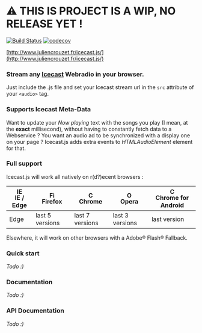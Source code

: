 
# :warning: THIS IS PROJECT IS A WIP, NO RELEASE YET !


[![Build Status](https://travis-ci.org/jucrouzet/icecast.js.svg?branch=master)](https://travis-ci.org/jucrouzet/icecast.js) [![codecov](https://codecov.io/gh/jucrouzet/icecast.js/branch/master/graph/badge.svg)](https://codecov.io/gh/jucrouzet/icecast.js)

[http://www.juliencrouzet.fr/icecast.js/](http://www.juliencrouzet.fr/icecast.js/)

### Stream any [Icecast](http://icecast.org/) Webradio in your browser.
Just include the .js file and set your Icecast stream url in the `src` attribute of your `<audio>` tag.

### Supports Icecast Meta-Data
Want to update your _Now playing_ text with the songs you play (I mean, at the **exact** millisecond), without having to constantly fetch data to a Webservice ?
You want an audio ad to be synchronized with a display one on your page ?
Icecast.js adds extra events to _HTMLAudioElement_ element for that.

### Full support

Icecast.js will work all natively on r(d?)ecent browsers :

| [<img src="https://raw.githubusercontent.com/godban/browsers-support-badges/master/src/images/edge.png" alt="IE / Edge" width="16px" height="16px" />](http://godban.github.io/browsers-support-badges/)</br>IE / Edge | [<img src="https://raw.githubusercontent.com/godban/browsers-support-badges/master/src/images/firefox.png" alt="Firefox" width="16px" height="16px" />](http://godban.github.io/browsers-support-badges/)</br>Firefox | [<img src="https://raw.githubusercontent.com/godban/browsers-support-badges/master/src/images/chrome.png" alt="Chrome" width="16px" height="16px" />](http://godban.github.io/browsers-support-badges/)</br>Chrome | [<img src="https://raw.githubusercontent.com/godban/browsers-support-badges/master/src/images/opera.png" alt="Opera" width="16px" height="16px" />](http://godban.github.io/browsers-support-badges/)</br>Opera | [<img src="https://raw.githubusercontent.com/godban/browsers-support-badges/master/src/images/chrome-android.png" alt="Chrome for Android" width="16px" height="16px" />](http://godban.github.io/browsers-support-badges/)</br>Chrome for Android |
| --------- | --------- | --------- | --------- | --------- |
| Edge| last 5 versions| last 7 versions| last 3 versions| last version

Elsewhere, it will work on other browsers with a Adobe® Flash® Fallback.

### Quick start

_Todo :)_

### Documentation

_Todo :)_

### API Documentation

_Todo :)_
